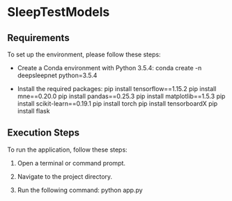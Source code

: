 # SleepTestModels

## Requirements

To set up the environment, please follow these steps:

- Create a Conda environment with Python 3.5.4:
  conda create -n deepsleepnet python=3.5.4

- Install the required packages:
  pip install tensorflow==1.15.2
  pip install mne==0.20.0
  pip install pandas==0.25.3
  pip install matplotlib==1.5.3
  pip install scikit-learn==0.19.1
  pip install torch
  pip install tensorboardX
  pip install flask

## Execution Steps

To run the application, follow these steps:

1. Open a terminal or command prompt.

2. Navigate to the project directory.

3. Run the following command:
   python app.py
